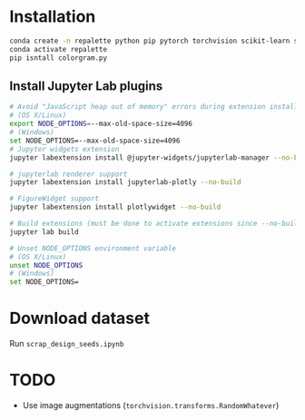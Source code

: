 # Installation
```bash
conda create -n repalette python pip pytorch torchvision scikit-learn scikit-image requests beautifulsoup4 jupyterlab ipywidgets opencv pandas tqdm nodejs -c conda-forge -c pytorch
conda activate repalette
pip isntall colorgram.py
```

## Install Jupyter Lab plugins

```bash
# Avoid "JavaScript heap out of memory" errors during extension installation
# (OS X/Linux)
export NODE_OPTIONS=--max-old-space-size=4096
# (Windows)
set NODE_OPTIONS=--max-old-space-size=4096
# Jupyter widgets extension
jupyter labextension install @jupyter-widgets/jupyterlab-manager --no-build

# jupyterlab renderer support
jupyter labextension install jupyterlab-plotly --no-build

# FigureWidget support
jupyter labextension install plotlywidget --no-build

# Build extensions (must be done to activate extensions since --no-build is used above)
jupyter lab build

# Unset NODE_OPTIONS environment variable
# (OS X/Linux)
unset NODE_OPTIONS
# (Windows)
set NODE_OPTIONS=
```



# Download dataset

Run `scrap_design_seeds.ipynb`

# TODO

* Use image augmentations (`torchvision.transforms.RandomWhatever`)
